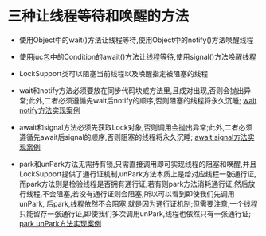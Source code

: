 # 三种让线程等待和唤醒的方法
  - 使用Object中的wait()方法让线程等待,使用Object中的notify()方法唤醒线程
  - 使用juc包中的Condition的await()方法让线程等待,使用signal()方法唤醒线程
  - LockSupport类可以阻塞当前线程以及唤醒指定被阻塞的线程

  - wait和notify方法必须要放在同步代码块或方法里,且成对出现,否则会抛出异常;此外,二者必须遵循先wait后notify的顺序,否则阻塞的线程将永久沉睡;
    [wait notify方法实现案例](/src/main/java/lock_support/ObjectWaitNotify.java)
  - await和signal方法必须先获取Lock对象,否则调用会抛出异常;此外,二者必须遵循先await后signal的顺序,否则阻塞的线程将永久沉睡;
    [await signal方法实现案例](/src/main/java/lock_support/LockAwaitSignal.java)
  - park和unPark方法无需持有锁,只需直接调用即可实现线程的阻塞和唤醒,并且LockSupport提供了通行证机制,unPark方法本质上是给对应线程一张通行证,
    而park方法则是检验线程是否拥有通行证,若有则park方法消耗通行证,然后放行线程,不会阻塞,若没有通行证则会阻塞,所以可以看到即使我们先调用unPark,
    后park,线程依然不会阻塞,就是因为通行证机制;但需要注意,一个线程只能留存一张通行证,即使我们多次调用unPark,线程也依然只有一张通行证;
    [park unPark方法实现案例](/src/main/java/lock_support/TheParkUnPark.java)